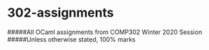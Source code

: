 # 302-assignments

#####All OCaml assignments from COMP302 Winter 2020 Session
#####Unless otherwise stated, 100% marks
